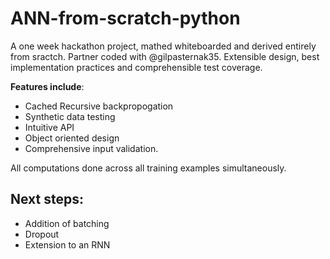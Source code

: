 # ANN-from-scratch-python

A one week hackathon project, mathed whiteboarded and derived entirely from sractch. Partner coded with @gilpasternak35. Extensible design, best implementation practices and comprehensible test coverage. 

**Features include**: 
* Cached Recursive backpropogation
* Synthetic data testing
* Intuitive API
* Object oriented design
* Comprehensive input validation. 

All computations done across all training examples simultaneously. 

## Next steps:
* Addition of batching
* Dropout 
* Extension to an RNN 

